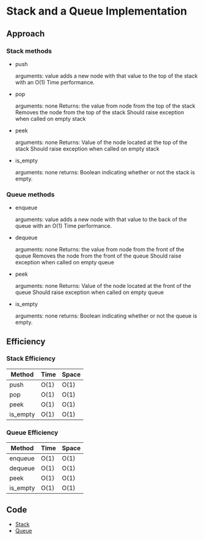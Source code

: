 # Stack and a Queue Implementation

## Approach

### Stack methods

- push

    arguments: value
    adds a new node with that value to the top of the stack with an O(1) Time performance.

- pop

    arguments: none
    Returns: the value from node from the top of the stack
    Removes the node from the top of the stack
    Should raise exception when called on empty stack

- peek

    arguments: none
    Returns: Value of the node located at the top of the stack
    Should raise exception when called on empty stack

- is_empty

    arguments: none
    returns: Boolean indicating whether or not the stack is empty.

### Queue methods

- enqueue

    arguments: value
    adds a new node with that value to the back of the queue with an O(1) Time performance.

- dequeue

    arguments: none
    Returns: the value from node from the front of the queue
    Removes the node from the front of the queue
    Should raise exception when called on empty queue

- peek  

    arguments: none
    Returns: Value of the node located at the front of the queue
    Should raise exception when called on empty queue

- is_empty

    arguments: none
    returns: Boolean indicating whether or not the queue is empty.  

## Efficiency

### Stack Efficiency

| Method | Time | Space |
|--------|------|-------|
| push | O(1) | O(1) |
| pop | O(1) | O(1) |
| peek | O(1) | O(1) |
| is_empty | O(1) | O(1) |

### Queue Efficiency

| Method | Time | Space |
|--------|------|-------|
| enqueue | O(1) | O(1) |
| dequeue | O(1) | O(1) |
| peek | O(1) | O(1) |
| is_empty | O(1) | O(1) |

## Code

- [Stack](./stack.py)
- [Queue](./queue.py)
